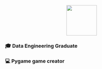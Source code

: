 # 
  
<div id="header" align="center">
  <https://giphy.com/gifs/devrock-python-django-edr-KAq5w47R9rmTuvWOWa>
  <img src="https://giphy.com/gifs/devrock-python-django-edr-KAq5w47R9rmTuvWOWa" width="100"/>
</div>

### 🎓 Data Engineering Graduate

### 💻 Pygame game creator

### 

<!--
**AdjunxLynx/AdjunxLynx** is a ✨ _special_ ✨ repository because its `README.md` (this file) appears on your GitHub profile.

Here are some ideas to get you started:

- 🔭 I’m currently working on ...
- 🌱 I’m currently learning ...
- 👯 I’m looking to collaborate on ...
- 🤔 I’m looking for help with ...
- 💬 Ask me about ...
- 📫 How to reach me: ...
- 😄 Pronouns: ...
- ⚡ Fun fact: ...
-->
